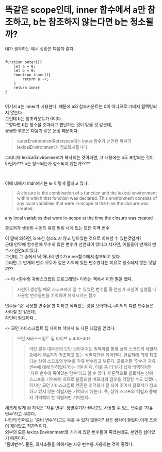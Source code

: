 # 똑같은 scope인데, inner 함수에서 a만 참조하고, b는 참조하지 않는다면 b는 청소될까?

내가 생각하는 예시 상황은 다음과 같다.

<pre>
<code>
function outer(){
    let a = 0;
    let b = 0;
    function inner(){
        return a ++;
    }
    return inner
}
</code>
</pre>

여기서 a는 inner가 사용한다. 때문에 a의 참조카운트는 0이 아니므로 가비지 컬렉팅되지 않는다.  
그런데 b는 참조카운트가 0이다.  
그렇다면 b는 청소될 것이라고 판단하는 것이 맞을 것 같은데,  
궁금한 부분은 다음과 같은 문장 때문이다.

> outerEnvironmentReference에는 Inner 함수가 선언된 위치의 lexicalEnvironment가 참조복사됩니다.

그러니까 lexicalEnvironment가 복사되는 것이라면, 그 내용에는 b도 포함되는 것이 아닌가???
b는 청소되는가 청소되지 않는가????

<br>

이에 대해서 mdn에서는 또 이렇게 말하고 있다.

> A closure is the combination of a function and the lexical environment within which that function was declared. This environment consists of any local variables that were in-scope at the time the closure was created.

any local variables that were in-scope at the time the closure was created

클로저가 생성된 시점의 유효 범위 내에 있는 모든 지역 변수

이 말에 의하면, b 또한 청소되지 않고 남아있는 것으로 이해할 수 있는것일까?  
근데 만약에 함수안에 무수히 많은 변수가 선언되어 있다고 치자면, 예를들어 만개의 변수가 선언되어있다.  
그런데, 그 중에서 딱 하나의 변수가 inner함수에서 참조되고 있다.  
그러면 그 만개의 변수 모두가 같은 지역에 있는 변수였다는 이유로 청소되지 않는 것일까??

-> 아 <함수형 자바스크립트 프로그래밍> 이라는 책에서 이런 말을 했다.

> 자신이 생성될 때의 스코프에서 알 수 있었던 변수들 중 언젠가 자신이 실행될 때 사용할 변수들만을 기억하여 유지시키는 함수

변수들 '중' 사용할 변수들'만'이라고 적혀있는 것을 보아하니,
a이외의 다른 변수들은 사라질 것 같은데,  
확인이 필요하다...

-> 모던 자바스크립트 딥 다이브 책에서 또 다른 대답을 얻었다.

> 모던 자바스크립트 딥 다이브 p.400-401
>
> > 이런 경우 대부분의 모던 브라우저는 최적화를 통해 상위 스코프의 식별자 중에서 클로저가 참조하고 있는 식별자만을 기억한다. 클로저에 의해 참조되는 상위 스코프의 변수를 자유 변수라고 부른다. 클로저란 '함수가 자유 변수에 대해 닫혀있다'라는 의미이다. 이를 좀 더 알기 쉽게 의역하자면 '자유 변수에 묶여있는 함수'라고 할 수 있다.
> > 이론적으로 클로저는 상위 스코프를 기억해야 하므로 불필요한 메모리의 점유를 걱정할 수도 있겠다. 하지만 모던 자바스크립트 엔진은 최적화가 잘 되어 잇어서 클로저가 참조하고 있지 않는 식별자는 기억하지 않는다. 즉, 상위 스코프의 식별자 중에서 기억해야 할 식별자만 기억한다.

새롭게 알게 된 지식은 '자유 변수'. 생명주기가 끝나고도 사용할 수 있는 변수를 '자유 변수'라고 부른다.  
나만의 언어로는 '좀비 변수'라고도 부를 수 있지 않을까? 싶은 생각이 들었다.이게 조금 더 재미있고 직관적이다.  
외부의 모든 lexicalEnvironment와 거기에 있던 변수들이 죽었는데도, 본인은 살아있기 때문이다.  
'좀비변수'. 물론, 의사소통을 위해서는 자유 변수를 사용하는 것이 좋겠다.
